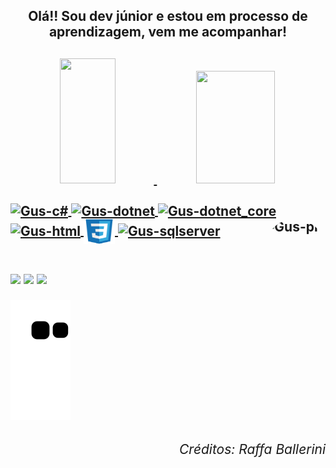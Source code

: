 <h2 style="text-align: center;"> Olá!! Sou dev júnior e estou em processo de aprendizagem, vem me acompanhar! <h2>

<div align="center">
  <a href="https://github.com/GustavoCarvalho25">
  <img height="200em" width="42%" src="https://github-readme-stats.vercel.app/api?username=GustavoCarvalho25&show_icons=true&theme=tokyonight&include_all_commits=true&count_private=true"/>
  <img height="180em" width="50%" src="https://github-readme-stats.vercel.app/api/top-langs/?username=GustavoCarvalho25&layout=compact&langs_count=7&theme=tokyonight"/>
</div>
  
<div style="display: inline_block"><br>
  <img align="center" alt="Gus-c#" height="40" width="50" src="https://cdn.jsdelivr.net/gh/devicons/devicon/icons/csharp/csharp-original.svg">
  <img align="center" alt="Gus-dotnet" height="40" width="50" src="https://cdn.jsdelivr.net/gh/devicons/devicon/icons/dot-net/dot-net-plain-wordmark.svg" >
  <img align="center" alt="Gus-dotnet_core" height="40" width="50" src="https://cdn.jsdelivr.net/gh/devicons/devicon/icons/dotnetcore/dotnetcore-original.svg">
  <img align="center" alt="Gus-html" height="40" width="50" src="https://cdn.jsdelivr.net/gh/devicons/devicon/icons/html5/html5-original.svg">
  <img align="center" alt="Gus-css" height="40" width="50" src="https://raw.githubusercontent.com/devicons/devicon/master/icons/css3/css3-original.svg">
  <img align="center" alt="Gus-sqlserver" height="40" width="50" src="https://cdn.jsdelivr.net/gh/devicons/devicon/icons/microsoftsqlserver/microsoftsqlserver-plain-wordmark.svg">
  <img align="right" alt="Gus-pic" height="150" style="border-radius:50px;" src="https://picrew.me/shareImg/org/202204/1515140_3b8nYBRc.png">
</div>
  
  ##
 
<div>
  <a href="https://www.linkedin.com/in/gustavo-carvalho-dev" target="_blank"><img src="https://img.shields.io/badge/-LinkedIn-%230077B5?style=for-the-badge&logo=linkedin&logoColor=white" target="_blank"></a>
   <a href = "mailto:gustavo.carvalhoalves.santos@gmail.com"><img src="https://img.shields.io/badge/-Gmail-%23333?style=for-the-badge&logo=gmail&logoColor=white" target="_blank"></a>
  <a href="https://instagram.com/gus_carvalho25" target="_blank"><img src="https://img.shields.io/badge/-Instagram-%23E4405F?style=for-the-badge&logo=instagram&logoColor=white" target="_blank"></a>


 
  ![Snake animation](https://github.com/GustavoCarvalho25/GustavoCarvalho25/blob/output/github-contribution-grid-snake.svg)
 
</div>
<div align="right">
  <h6> Créditos: Raffa Ballerini </h6>  
</div>
